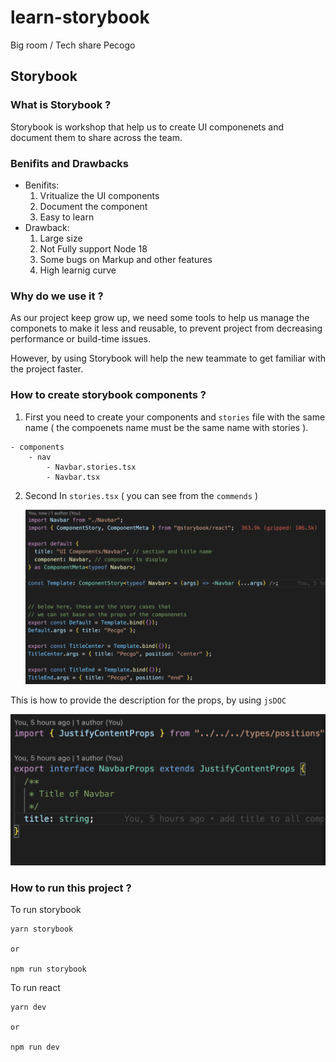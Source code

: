 # learn-storybook

Big room / Tech share Pecogo

## Storybook

### What is Storybook ?

Storybook is workshop that help us to create UI componenets and document them to share across the team.

### Benifits and Drawbacks

- Benifits:
  1. Vritualize the UI components
  2. Document the component
  3. Easy to learn
- Drawback:
  1. Large size
  2. Not Fully support Node 18
  3. Some bugs on Markup and other features
  4. High learnig curve

### Why do we use it ?

As our project keep grow up, we need some tools to help us manage the componets to make it less and reusable, to prevent project from decreasing performance or build-time issues.

However, by using Storybook will help the new teammate to get familiar with the project faster.

### How to create storybook components ?

1. First you need to create your components and `stories` file with the same name ( the compoenets name must be the same name with stories ).

```
- components
    - nav
        - Navbar.stories.tsx
        - Navbar.tsx
```

2. Second In `stories.tsx` ( you can see from the `commends` )

   ![Example](public/example.png)

This is how to provide the description for the props, by using `jsDOC`

![Props-desc](public/prop-desc.png)

### How to run this project ?

To run storybook

```
yarn storybook

or

npm run storybook
```

To run react

```
yarn dev

or

npm run dev
```
